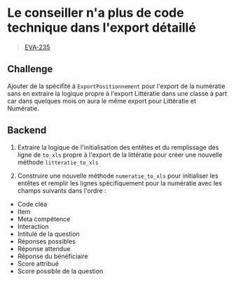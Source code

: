 <!-- 📄 Standard : https://www.notion.so/captive/Le-cadrage-technique-dbb611e45f114737a6b14745caa584e9?pvs=4 -->
# Le conseiller n'a plus de code technique dans l'export détaillé

> [EVA-235](https://captive-team.atlassian.net/browse/EVA-235)

## Challenge

Ajouter de la spécifité à `ExportPositionnement` pour l'export de la numératie sans en extraire la logique propre à l'export Littératie dans une classe à part car dans quelques mois on aura le même export pour Littératie et Numératie.

## Backend

1. Extraire la logique de l'initialisation des entêtes et du remplissage des ligne de `to_xls` propre à l'export de la littératie pour créer une nouvelle méthode `litteratie_to_xls`

2. Construire une nouvelle méthode `numeratie_to_xls` pour initialiser les entêtes et remplir les lignes spécifiquement pour la numératie avec les champs suivants dans l'ordre :
- Code cléa
- Item
- Meta compétence
- Interaction
- Intitulé de la question
- Réponses possibles
- Réponse attendue
- Réponse du bénéficiaire
- Score attribué
- Score possible de la question
